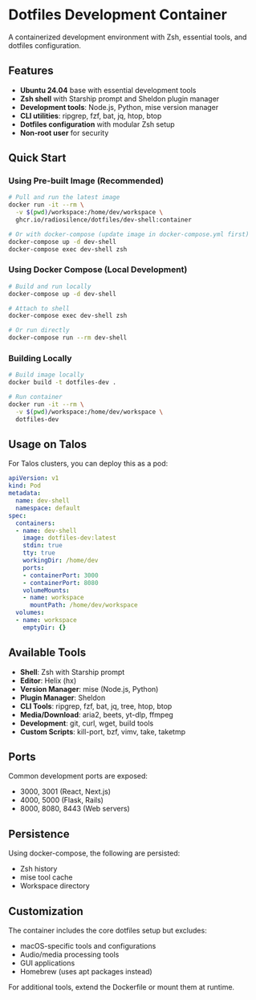 # Dotfiles Development Container

A containerized development environment with Zsh, essential tools, and dotfiles configuration.

## Features

- **Ubuntu 24.04** base with essential development tools
- **Zsh shell** with Starship prompt and Sheldon plugin manager
- **Development tools**: Node.js, Python, mise version manager
- **CLI utilities**: ripgrep, fzf, bat, jq, htop, btop
- **Dotfiles configuration** with modular Zsh setup
- **Non-root user** for security

## Quick Start

### Using Pre-built Image (Recommended)

```bash
# Pull and run the latest image
docker run -it --rm \
  -v $(pwd)/workspace:/home/dev/workspace \
  ghcr.io/radiosilence/dotfiles/dev-shell:container

# Or with docker-compose (update image in docker-compose.yml first)
docker-compose up -d dev-shell
docker-compose exec dev-shell zsh
```

### Using Docker Compose (Local Development)

```bash
# Build and run locally
docker-compose up -d dev-shell

# Attach to shell
docker-compose exec dev-shell zsh

# Or run directly
docker-compose run --rm dev-shell
```

### Building Locally

```bash
# Build image locally
docker build -t dotfiles-dev .

# Run container
docker run -it --rm \
  -v $(pwd)/workspace:/home/dev/workspace \
  dotfiles-dev
```

## Usage on Talos

For Talos clusters, you can deploy this as a pod:

```yaml
apiVersion: v1
kind: Pod
metadata:
  name: dev-shell
  namespace: default
spec:
  containers:
  - name: dev-shell
    image: dotfiles-dev:latest
    stdin: true
    tty: true
    workingDir: /home/dev
    ports:
    - containerPort: 3000
    - containerPort: 8080
    volumeMounts:
    - name: workspace
      mountPath: /home/dev/workspace
  volumes:
  - name: workspace
    emptyDir: {}
```

## Available Tools

- **Shell**: Zsh with Starship prompt
- **Editor**: Helix (hx)
- **Version Manager**: mise (Node.js, Python)
- **Plugin Manager**: Sheldon
- **CLI Tools**: ripgrep, fzf, bat, jq, tree, htop, btop
- **Media/Download**: aria2, beets, yt-dlp, ffmpeg
- **Development**: git, curl, wget, build tools
- **Custom Scripts**: kill-port, bzf, vimv, take, taketmp

## Ports

Common development ports are exposed:
- 3000, 3001 (React, Next.js)  
- 4000, 5000 (Flask, Rails)
- 8000, 8080, 8443 (Web servers)

## Persistence

Using docker-compose, the following are persisted:
- Zsh history
- mise tool cache
- Workspace directory

## Customization

The container includes the core dotfiles setup but excludes:
- macOS-specific tools and configurations
- Audio/media processing tools
- GUI applications
- Homebrew (uses apt packages instead)

For additional tools, extend the Dockerfile or mount them at runtime.